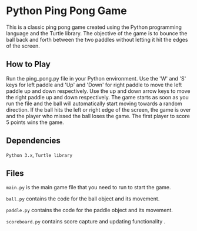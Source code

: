 
# Python Ping Pong Game #

This is a classic ping pong game created using the Python programming language and the Turtle library. The objective of the game is to bounce the ball back and forth between the two paddles without letting it hit the edges of the screen.

## How to Play ##
Run the ping_pong.py file in your Python environment.
Use the 'W' and 'S' keys for left paddle and 'Up' and 'Down' for right paddle to move the left paddle up and down respectively.
Use the up and down arrow keys to move the right paddle up and down respectively.
The game starts as soon as you run the file and the ball will automatically start moving towards a random direction.
If the ball hits the left or right edge of the screen, the game is over and the player who missed the ball loses the game.
The first player to score 5 points wins the game.

## Dependencies ##
`Python 3.x`,
`Turtle library`

## Files ##
`main.py` is the main game file that you need to run to start the game.

`ball.py` contains the code for the ball object and its movement.

`paddle.py` contains the code for the paddle object and its movement.

`scoreboard.py` contains score capture and updating functionality .



